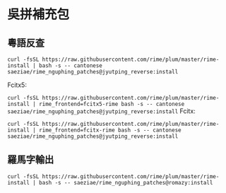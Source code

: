 # 吳拼補充包

## 粵語反查

`curl -fsSL https://raw.githubusercontent.com/rime/plum/master/rime-install | bash -s -- cantonese saeziae/rime_nguphing_patches@jyutping_reverse:install`

Fcitx5:

`curl -fsSL https://raw.githubusercontent.com/rime/plum/master/rime-install | rime_frontend=fcitx5-rime bash -s -- cantonese saeziae/rime_nguphing_patches@jyutping_reverse:install`
Fcitx:

`curl -fsSL https://raw.githubusercontent.com/rime/plum/master/rime-install | rime_frontend=fcitx-rime bash -s -- cantonese saeziae/rime_nguphing_patches@jyutping_reverse:install`

## 羅馬字輸出

`curl -fsSL https://raw.githubusercontent.com/rime/plum/master/rime-install | bash -s -- saeziae/rime_nguphing_patches@romazy:install`
